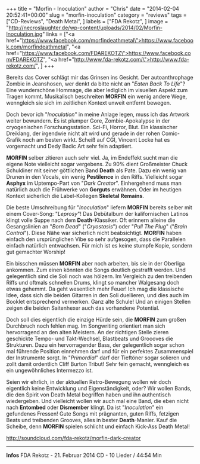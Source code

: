 +++
title = "Morfin - Inoculation"
author = "Chris"
date = "2014-02-04 20:52:41+00:00"
slug = "morfin-inoculation"
category = "reviews"
tags = ["CD-Reviews", "Death Metal", ]
labels = ["FDA Rekotz", ]
image = "http://necroslaughter.de/wp-content/uploads/2014/02/Morfin-Inoculation.jpg"
links = ["<a href=\"https://www.facebook.com/morfindeathmetal\">https://www.facebook.com/morfindeathmetal</a>", "<a href=\"https://www.facebook.com/FDAREKOTZ\">https://www.facebook.com/FDAREKOTZ</a>", "<a href=\"http://www.fda-rekotz.com/\">http://www.fda-rekotz.com/</a>", ]
+++

Bereits das Cover schlägt mir das Grinsen ins Gesicht. Der autoanthrophage Zombie in Jeanshosen, wer denkt da bitte nicht an "_Eaten Back To Life_"? Eine wunderschöne Hommage, die aber lediglich im visuellen Aspekt zum Tragen kommt. Musikalisch beschreiten **MORFIN** ein wenig andere Wege, wenngleich sie sich im zeitlichen Kontext unweit entfernt bewegen.

Doch bevor ich "_Inoculation_" in meine Anlage legen, muss ich das Artwork weiter bewundern. Es ist plumper Gore, Zombie-Apokalypse in der cryogenischen Forschungsstation. Sci-Fi, Horror, Blut. Ein klassischer Dreiklang, der irgendwie nicht alt wird und gerade in der rohen Comic-Grafik noch am besten wirkt. Scheiß auf CGI, Vincent Locke hat es vorgemacht und Dedy Badic Art sehr fein adaptiert.

**MORFIN** selber zitieren auch sehr viel. Ja, im Endeffekt sucht man die eigene Note vielleicht sogar vergebens. Zu 90% dient Großmeister Chuck Schuldiner mit seiner göttlichen Band **Death** als Pate. Dazu ein wenig van Drunen in den Vocals, ein wenig **Pestilence** in den Riffs. Vielleicht sogar **Asphyx** im Uptempo-Part von "_Dark Creator_". Einhergehend muss man natürlich auch die Frühwerke von **Gorguts** erwähnen. Oder im heutigen Kontext sicherlich die Label-Kollegen **Skeletal Remains**.

Die beste Umschreibung für "_Inoculation_" liefern **MORFIN** bereits selber mit einem Cover-Song: "_Leprosy_"! Das Debütalbum der kalifornischen Latinos klingt volle Suppe nach dem **Death**-Klassiker. Oft erinnern alleine die Gesangslinien an "_Born Dead_" ("_Cryostasis_") oder "_Pull The Plug_" ("_Brain Control_"). Diese Nähe war sicherlich nicht beabsichtigt. **MORFIN** haben einfach den ursprünglichen Vibe so sehr aufgesogen, dass die Parallelen einfach natürlich entwachsen. Für mich ist es keine stumpfe Kopie, sondern gut gemachter Worship!

Ein bisschen müssen **MORFIN** aber noch arbeiten, bis sie in der Oberliga ankommen. Zum einen könnten die Songs deutlich gestrafft werden. Und gelegentlich sind die Soli noch was hölzern. Im Vergleich zu den treibenden Riffs und oftmals schnellen Drums, klingt so mancher Walgesang doch etwas gehemmt. Da geht wesentlich mehr Feuer! Ich mag die klassische Idee, dass sich die beiden Gitarren in den Soli duellieren, und dies auch im Booklet entsprechend vermerken. Ganz alte Schule! Und an einigen Stellen zeigen die beiden Saitenhexer auch das vorhandene Potential.

Doch soll dies eigentlich die einzige Hürde sein, die **MORFIN** zum großen Durchbruch noch fehlen mag. Im Songwriting orientiert man sich hervorragend an den alten Meistern. An der richtigen Stelle zieren geschickte Tempo- und Takt-Wechsel, Blastbeats und Groooves die Strukturen. Dazu ein hervorragender Bass, der gelegentlich sogar schon mal führende Position einnehmen darf und für ein perfektes Zusammenspiel der Instrumente sorgt. In "_Primordial_" darf der Tieftöner sogar solieren und zollt damit ordentlich Cliff Burton Tribut! Sehr fein gemacht, wenngleich es ein ungewöhnliches Intermezzo ist.

Seien wir ehrlich, in der aktuellen Retro-Bewegung wollen wir doch eigentlich keine Entwicklung und Eigenständigkeit, oder? Wir wollen Bands, die den Spirit von Death Metal begriffen haben und ihn authentisch wiedergeben. Und vielleicht wollen wir auch mal eine Band, die eben nicht nach **Entombed** oder **Dismember** klingt. Da ist "_Inoculation_" ein gefundenes Fressen! Gute Songs mit prägnanten, guten Riffs, fetzigen Beats und treibenden Grooves, alles in bester **Death**-Manier. Kauf die Scheibe, denn **MORFIN** spielen schlicht und einfach Kick-Ass Death Metal!

http://soundcloud.com/fda-rekotz/morfin-dark-creator



---
**Infos**
FDA Rekotz - 21. Februar 2014
CD - 10 Lieder / 44:54 Min
